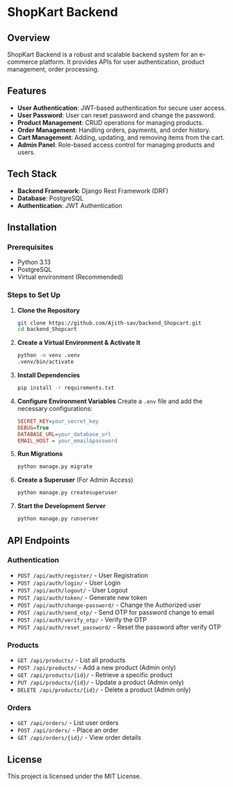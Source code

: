 # ShopKart Backend

## Overview

ShopKart Backend is a robust and scalable backend system for an e-commerce platform. It provides APIs for user authentication, product management, order processing.

## Features

- **User Authentication**: JWT-based authentication for secure user access.
- **User Password**: User can reset password and change the password.
- **Product Management**: CRUD operations for managing products.
- **Order Management**: Handling orders, payments, and order history.
- **Cart Management**: Adding, updating, and removing items from the cart.
- **Admin Panel**: Role-based access control for managing products and users.

## Tech Stack

- **Backend Framework**: Django Rest Framework (DRF)
- **Database**: PostgreSQL
- **Authentication**: JWT Authentication

## Installation

### Prerequisites

- Python 3.13
- PostgreSQL
- Virtual environment (Recommended)

### Steps to Set Up

1. **Clone the Repository**

   ```sh
   git clone https://github.com/Ajith-sav/backend_Shopcart.git
   cd backend_Shopcart
   ```

2. **Create a Virtual Environment & Activate It**

   ```sh
   python -m venv .venv
   .venv/bin/activate
   ```

3. **Install Dependencies**

   ```sh
   pip install -r requirements.txt
   ```

4. **Configure Environment Variables**
   Create a `.env` file and add the necessary configurations:

   ```ini
   SECRET_KEY=your_secret_key
   DEBUG=True
   DATABASE_URL=your_database_url
   EMAIL_HOST = your_email&password
   ```

5. **Run Migrations**

   ```sh
   python manage.py migrate
   ```

6. **Create a Superuser** (For Admin Access)

   ```sh
   python manage.py createsuperuser
   ```

7. **Start the Development Server**
   ```sh
   python manage.py runserver
   ```

## API Endpoints

### Authentication

- `POST /api/auth/register/` - User Registration
- `POST /api/auth/login/` - User Login
- `POST /api/auth/logout/` - User Logout
- `POST /api/auth/token/` - Generate new token
- `POST /api/auth/change-password/` - Change the Authorized user
- `POST /api/auth/send_otp/` - Send OTP for password change to email
- `POST /api/auth/verify_otp/` - Verify the OTP
- `POST /api/auth/reset_password/` - Reset the password after verify OTP

### Products

- `GET /api/products/` - List all products
- `POST /api/products/` - Add a new product (Admin only)
- `GET /api/products/{id}/` - Retrieve a specific product
- `PUT /api/products/{id}/` - Update a product (Admin only)
- `DELETE /api/products/{id}/` - Delete a product (Admin only)

### Orders

- `GET /api/orders/` - List user orders
- `POST /api/orders/` - Place an order
- `GET /api/orders/{id}/` - View order details

## License

This project is licensed under the MIT License.
